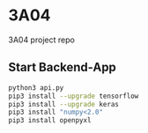 # 3A04
3A04 project repo


## Start Backend-App
```bash
python3 api.py
pip3 install --upgrade tensorflow
pip3 install --upgrade keras
pip3 install "numpy<2.0" 
pip3 install openpyxl
```